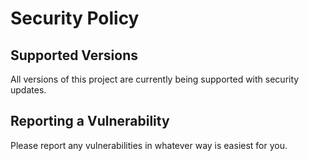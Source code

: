 # Security Policy

## Supported Versions

All versions of this project are currently being supported with security updates.

## Reporting a Vulnerability

Please report any vulnerabilities in whatever way is easiest for you.
